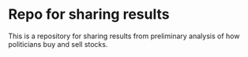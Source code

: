 # Repo for sharing results
This is a repository for sharing results from preliminary analysis of how politicians buy and sell stocks.